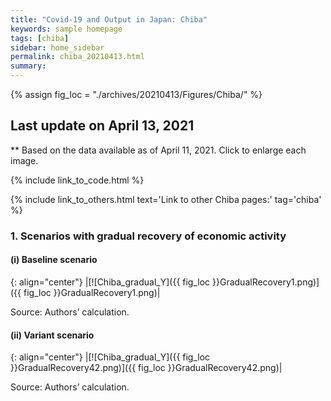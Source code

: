 ```yaml
---
title: "Covid-19 and Output in Japan: Chiba"
keywords: sample homepage
tags: [chiba]
sidebar: home_sidebar
permalink: chiba_20210413.html
summary:
---
```


{% assign fig_loc = "./archives/20210413/Figures/Chiba/" %}

## Last update on April 13, 2021
** Based on the data available as of April 11, 2021. Click to enlarge each image.

{% include link_to_code.html %}

{% include link_to_others.html text='Link to other Chiba pages:' tag='chiba' %}

### 1. Scenarios with gradual recovery of economic activity

#### (i) Baseline scenario

{: align="center"}
|[![Chiba_gradual_Y]({{ fig_loc }}GradualRecovery1.png)]({{ fig_loc }}GradualRecovery1.png)|

Source: Authors’ calculation.

<!-- #### (ii) Alternative scenario

{: align="center"}
|[![Chiba_gradual_Y]({{ fig_loc }}GradualRecovery3.png)]({{ fig_loc }}GradualRecovery3.png)|

Source: Authors’ calculation.

#### (iii) Variant scenario (A)

{: align="center"}
|[![Chiba_gradual_Y]({{ fig_loc }}GradualRecovery41.png)]({{ fig_loc }}GradualRecovery41.png)|

Source: Authors’ calculation. -->

#### (ii) Variant scenario

{: align="center"}
|[![Chiba_gradual_Y]({{ fig_loc }}GradualRecovery42.png)]({{ fig_loc }}GradualRecovery42.png)|

Source: Authors’ calculation.
